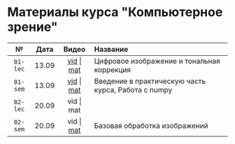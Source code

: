 # Материалы курса "Компьютерное зрение"

| № | Дата | Видео | Название |
|:-:|:-:|:-:|:--|
| `01-lec` | 13.09 | [vid](https://youtu.be/VHdVhQPmDGk) \| [mat](https://code.mipt.ru/courses-public/cv/public/-/tree/fall-2023/01-lec-intro/) | Цифровое изображение и тональная коррекция |
| `01-sem` | 13.09 | [vid](https://youtu.be/KnSiDln-3UA) \| [mat](https://code.mipt.ru/courses-public/cv/public/-/tree/fall-2023/01-sem-intro/) | Введение в практическую часть курса, Работа с numpy |
| `02-lec` | 20.09 | vid \| mat |  |
| `02-sem` | 20.09 | vid \| [mat](https://code.mipt.ru/courses-public/cv/public/-/tree/fall-2023/02-sem-image-processing/) | Базовая обработка изображений |
